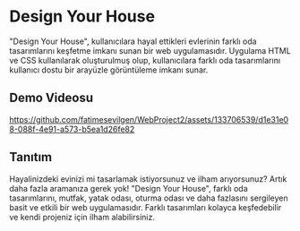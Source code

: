 # Design Your House

"Design Your House", kullanıcılara hayal ettikleri evlerinin farklı oda tasarımlarını keşfetme imkanı sunan bir web uygulamasıdır. Uygulama HTML ve CSS kullanılarak oluşturulmuş olup, kullanıcılara farklı oda tasarımlarını kullanıcı dostu bir arayüzle görüntüleme imkanı sunar.

## Demo Videosu

https://github.com/fatimesevilgen/WebProject2/assets/133706539/d1e31e08-088f-4e91-a573-b5ea1d26fe82


## Tanıtım

Hayalinizdeki evinizi mi tasarlamak istiyorsunuz ve ilham arıyorsunuz? Artık daha fazla aramanıza gerek yok! "Design Your House", farklı oda tasarımlarını, mutfak, yatak odası, oturma odası ve daha fazlasını sergileyen basit ve etkili bir web uygulamasıdır. Farklı tasarımları kolayca keşfedebilir ve kendi projeniz için ilham alabilirsiniz.

